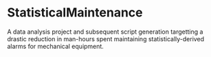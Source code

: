 # StatisticalMaintenance
A data analysis project and subsequent script generation targetting a drastic reduction in man-hours spent maintaining statistically-derived alarms for mechanical equipment.
